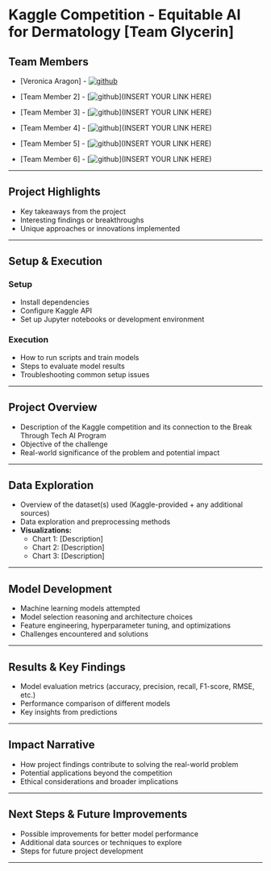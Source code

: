 # Kaggle Competition - Equitable AI for Dermatology [Team Glycerin]

## Team Members  
- [Veronica Aragon] - [![github](https://img.shields.io/badge/GitHub-000000?style=for-the-badge&logo=GitHub&logoColor=white)](https://github.com/veronicaragon)
  
- [Team Member 2] -  [![github](https://img.shields.io/badge/GitHub-000000?style=for-the-badge&logo=GitHub&logoColor=white)](INSERT YOUR LINK HERE)
 
- [Team Member 3] -  [![github](https://img.shields.io/badge/GitHub-000000?style=for-the-badge&logo=GitHub&logoColor=white)](INSERT YOUR LINK HERE)
   
- [Team Member 4] -  [![github](https://img.shields.io/badge/GitHub-000000?style=for-the-badge&logo=GitHub&logoColor=white)](INSERT YOUR LINK HERE)
  
- [Team Member 5] -  [![github](https://img.shields.io/badge/GitHub-000000?style=for-the-badge&logo=GitHub&logoColor=white)](INSERT YOUR LINK HERE)
  
- [Team Member 6] -  [![github](https://img.shields.io/badge/GitHub-000000?style=for-the-badge&logo=GitHub&logoColor=white)](INSERT YOUR LINK HERE)
  
---

## Project Highlights  
- Key takeaways from the project  
- Interesting findings or breakthroughs  
- Unique approaches or innovations implemented  

---

## Setup & Execution  
### **Setup**  
- Install dependencies  
- Configure Kaggle API  
- Set up Jupyter notebooks or development environment  

### **Execution**  
- How to run scripts and train models  
- Steps to evaluate model results  
- Troubleshooting common setup issues  

---

## Project Overview 
- Description of the Kaggle competition and its connection to the Break Through Tech AI Program  
- Objective of the challenge  
- Real-world significance of the problem and potential impact  

---

## Data Exploration 
- Overview of the dataset(s) used (Kaggle-provided + any additional sources)  
- Data exploration and preprocessing methods  
- **Visualizations:**  
  - Chart 1: [Description]  
  - Chart 2: [Description]  
  - Chart 3: [Description]  

---

## Model Development  
- Machine learning models attempted  
- Model selection reasoning and architecture choices  
- Feature engineering, hyperparameter tuning, and optimizations  
- Challenges encountered and solutions  

---

## Results & Key Findings 
- Model evaluation metrics (accuracy, precision, recall, F1-score, RMSE, etc.)  
- Performance comparison of different models  
- Key insights from predictions  

---

## Impact Narrative 
- How project findings contribute to solving the real-world problem  
- Potential applications beyond the competition  
- Ethical considerations and broader implications  

---

## Next Steps & Future Improvements 
- Possible improvements for better model performance  
- Additional data sources or techniques to explore  
- Steps for future project development  

---
